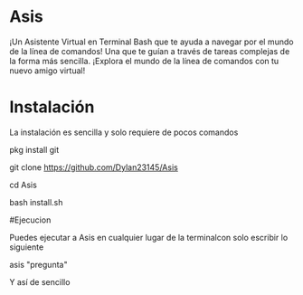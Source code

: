 # Asis
¡Un Asistente Virtual en Terminal Bash que te ayuda a navegar por el mundo de la línea de comandos! Una que te guían a través de tareas complejas de la forma más sencilla. ¡Explora el mundo de la línea de comandos con tu nuevo amigo virtual!

# Instalación 
La instalación es sencilla y solo requiere de pocos comandos

pkg install git 

git clone https://github.com/Dylan23145/Asis

cd Asis

bash install.sh

#Ejecucion

Puedes ejecutar a Asis en cualquier lugar de la terminalcon solo escribir lo siguiente

asis "pregunta"

Y así de sencillo 

